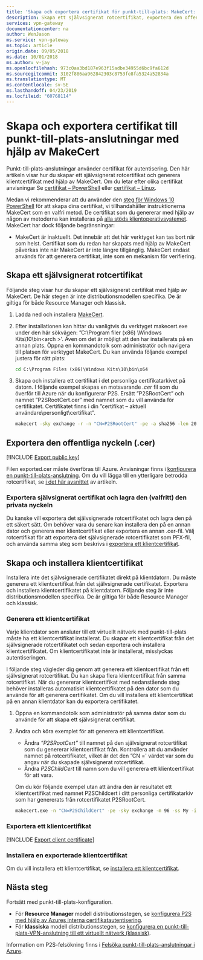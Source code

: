 ```yaml
---
title: 'Skapa och exportera certifikat för punkt-till-plats: MakeCert: Azure | Microsoft Docs'
description: Skapa ett självsignerat rotcertifikat, exportera den offentliga nyckeln och generera klientcertifikat med hjälp av MakeCert.
services: vpn-gateway
documentationcenter: na
author: WenJason
ms.service: vpn-gateway
ms.topic: article
origin.date: 09/05/2018
ms.date: 10/01/2018
ms.author: v-jay
ms.openlocfilehash: 973c0aa3bd187e963f15adbe34955d6bc9fa612d
ms.sourcegitcommit: 3102f886aa962842303c8753fe8fa5324a52834a
ms.translationtype: MT
ms.contentlocale: sv-SE
ms.lasthandoff: 04/23/2019
ms.locfileid: "60768114"
---
```

# <a name="generate-and-export-certificates-for-point-to-site-connections-using-makecert"></a>Skapa och exportera certifikat till punkt-till-plats-anslutningar med hjälp av MakeCert

Punkt-till-plats-anslutningar använder certifikat för autentisering. Den här artikeln visar hur du skapar ett självsignerat rotcertifikat och generera klientcertifikat med hjälp av MakeCert. Om du letar efter olika certifikat anvisningar Se [certifikat – PowerShell](vpn-gateway-certificates-point-to-site.md) eller [certifikat – Linux](vpn-gateway-certificates-point-to-site-linux.md).

Medan vi rekommenderar att du använder den [steg för Windows 10 PowerShell](vpn-gateway-certificates-point-to-site.md) för att skapa dina certifikat, vi tillhandahåller instruktionerna MakeCert som en valfri metod. De certifikat som du genererar med hjälp av någon av metoderna kan installeras på [alla stöds klientoperativsystemet](vpn-gateway-howto-point-to-site-resource-manager-portal.md#faq). MakeCert har dock följande begränsningar:

* MakeCert är inaktuellt. Det innebär att det här verktyget kan tas bort när som helst. Certifikat som du redan har skapats med hjälp av MakeCert påverkas inte när MakeCert är inte längre tillgänglig. MakeCert endast används för att generera certifikat, inte som en mekanism för verifiering.

## <a name="rootcert"></a>Skapa ett självsignerat rotcertifikat

Följande steg visar hur du skapar ett självsignerat certifikat med hjälp av MakeCert. De här stegen är inte distributionsmodellen specifika. De är giltiga för både Resource Manager och klassisk.

1. Ladda ned och installera [MakeCert](https://msdn.microsoft.com/library/windows/desktop/aa386968(v=vs.85).aspx).
2. Efter installationen kan hittar du vanligtvis du verktyget makecert.exe under den här sökvägen: ”C:\Program filer (x86) \Windows Kits\10\bin\<arch >'. Även om det är möjligt att den har installerats på en annan plats. Öppna en kommandotolk som administratör och navigera till platsen för verktyget MakeCert. Du kan använda följande exempel justera för rätt plats:

   ```cmd
   cd C:\Program Files (x86)\Windows Kits\10\bin\x64
   ```
3. Skapa och installera ett certifikat i det personliga certifikatarkivet på datorn. I följande exempel skapas en motsvarande *.cer* fil som du överför till Azure när du konfigurerar P2S. Ersätt ”P2SRootCert” och namnet ”P2SRootCert.cer” med namnet som du vill använda för certifikatet. Certifikatet finns i din ”certifikat – aktuell användare\personligt\certifikat”.

   ```cmd
   makecert -sky exchange -r -n "CN=P2SRootCert" -pe -a sha256 -len 2048 -ss My
   ```

## <a name="cer"></a>Exportera den offentliga nyckeln (.cer)

[!INCLUDE [Export public key](../../includes/vpn-gateway-certificates-export-public-key-include.md)]

Filen exported.cer måste överföras till Azure. Anvisningar finns i [konfigurera en punkt-till-plats-anslutning](vpn-gateway-howto-point-to-site-resource-manager-portal.md#uploadfile). Om du vill lägga till en ytterligare betrodda rotcertifikat, se [i det här avsnittet](vpn-gateway-howto-point-to-site-resource-manager-portal.md#add) av artikeln.

### <a name="export-the-self-signed-certificate-and-private-key-to-store-it-optional"></a>Exportera självsignerat certifikat och lagra den (valfritt) den privata nyckeln

Du kanske vill exportera det självsignerade rotcertifikatet och lagra den på ett säkert sätt. Om behöver vara du senare kan installera den på en annan dator och generera mer klientcertifikat eller exportera en annan .cer-fil. Välj rotcertifikat för att exportera det självsignerade rotcertifikatet som PFX-fil, och använda samma steg som beskrivs i [exportera ett klientcertifikat](#clientexport).

## <a name="create-and-install-client-certificates"></a>Skapa och installera klientcertifikat

Installera inte det självsignerade certifikatet direkt på klientdatorn. Du måste generera ett klientcertifikat från det självsignerade certifikatet. Exportera och installera klientcertifikatet på klientdatorn. Följande steg är inte distributionsmodellen specifika. De är giltiga för både Resource Manager och klassisk.

### <a name="clientcert"></a>Generera ett klientcertifikat

Varje klientdator som ansluter till ett virtuellt nätverk med punkt-till-plats måste ha ett klientcertifikat installerat. Du skapar ett klientcertifikat från det självsignerade rotcertifikatet och sedan exportera och installera klientcertifikatet. Om klientcertifikatet inte är installerat, misslyckas autentiseringen. 

I följande steg vägleder dig genom att generera ett klientcertifikat från ett självsignerat rotcertifikat. Du kan skapa flera klientcertifikat från samma rotcertifikat. När du genererar klientcertifikat med nedanstående steg behöver installeras automatiskt klientcertifikatet på den dator som du använde för att generera certifikatet. Om du vill installera ett klientcertifikat på en annan klientdator kan du exportera certifikatet.
 
1. Öppna en kommandotolk som administratör på samma dator som du använde för att skapa ett självsignerat certifikat.
2. Ändra och köra exemplet för att generera ett klientcertifikat.
   * Ändra *”P2SRootCert”* till namnet på den självsignerat rotcertifikat som du genererar klientcertifikat från. Kontrollera att du använder namnet på rotcertifikatet, vilket är det den ”CN =' värdet var som du angav när du skapade självsignerat rotcertifikat.
   * Ändra *P2SChildCert* till namn som du vill generera ett klientcertifikat för att vara.

   Om du kör följande exempel utan att ändra den är resultatet ett klientcertifikat med namnet P2SChildcert i ditt personliga certifikatarkiv som har genererats från rotcertifikatet P2SRootCert.

   ```cmd
   makecert.exe -n "CN=P2SChildCert" -pe -sky exchange -m 96 -ss My -in "P2SRootCert" -is my -a sha256
   ```

### <a name="clientexport"></a>Exportera ett klientcertifikat

[!INCLUDE [Export client certificate](../../includes/vpn-gateway-certificates-export-client-cert-include.md)]

### <a name="install"></a>Installera en exporterade klientcertifikat

Om du vill installera ett klientcertifikat, se [installera ett klientcertifikat](point-to-site-how-to-vpn-client-install-azure-cert.md).

## <a name="next-steps"></a>Nästa steg

Fortsätt med punkt-till-plats-konfiguration. 

* För **Resource Manager** modell distributionsstegen, se [konfigurera P2S med hjälp av Azures interna certifikatautentisering](vpn-gateway-howto-point-to-site-resource-manager-portal.md).
* För **klassiska** modell distributionsstegen, se [konfigurera en punkt-till-plats-VPN-anslutning till ett virtuellt nätverk (klassisk)](vpn-gateway-howto-point-to-site-classic-azure-portal.md).

Information om P2S-felsökning finns i [Felsöka punkt-till-plats-anslutningar i Azure](vpn-gateway-troubleshoot-vpn-point-to-site-connection-problems.md).
